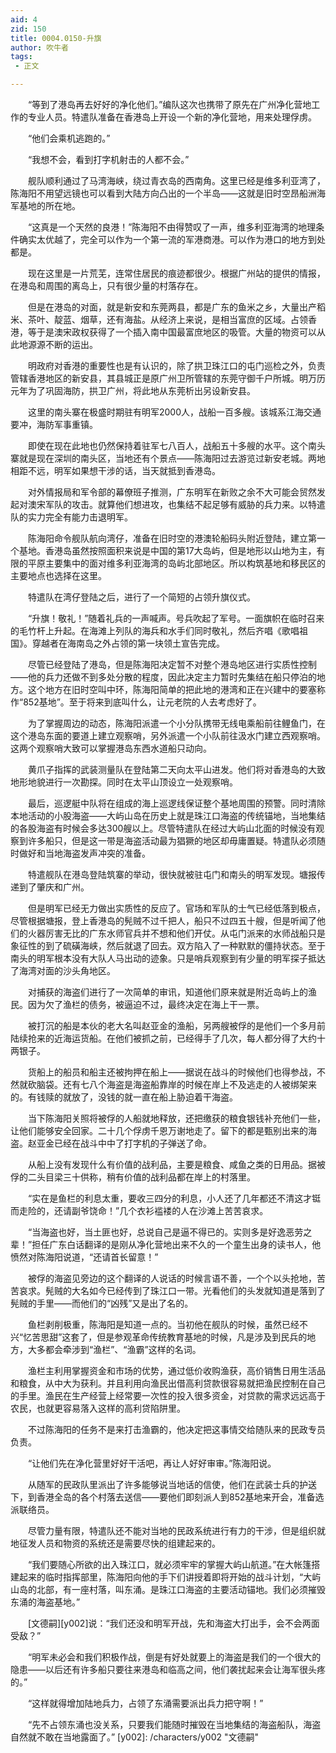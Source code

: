 ```yaml
---
aid: 4
zid: 150
title: 0004.0150-升旗
author: 吹牛者
tags: 
 - 正文

---
```




　　“等到了港岛再去好好的净化他们。”编队这次也携带了原先在广州净化营地工作的专业人员。特遣队准备在香港岛上开设一个新的净化营地，用来处理俘虏。

　　“他们会乘机逃跑的。”

　　“我想不会，看到打字机射击的人都不会。”

　　舰队顺利通过了马湾海峡，绕过青衣岛的西南角。这里已经是维多利亚湾了，陈海阳不用望远镜也可以看到大陆方向凸出的一个半岛——这就是旧时空昂船洲海军基地的所在地。

　　“这真是一个天然的良港！”陈海阳不由得赞叹了一声，维多利亚海湾的地理条件确实太优越了，完全可以作为一个第一流的军港商港。可以作为港口的地方到处都是。

　　现在这里是一片荒芜，连常住居民的痕迹都很少。根据广州站的提供的情报，在港岛和周围的离岛上，只有很少量的村落存在。

　　但是在港岛的对面，就是新安和东莞两县，都是广东的鱼米之乡，大量出产稻米、茶叶、靛蓝、烟草，还有海盐。从经济上来说，是相当富庶的区域。占领香港，等于是澳宋政权获得了一个插入南中国最富庶地区的吸管。大量的物资可以从此地源源不断的运出。

　　明政府对香港的重要性也是有认识的，除了拱卫珠江口的屯门巡检之外，负责管辖香港地区的新安县，其县城正是原广州卫所管辖的东莞守御千户所城。明万历元年为了巩固海防，拱卫广州，将此地从东莞析出另设新安县。

　　这里的南头寨在极盛时期驻有明军2000人，战船一百多艘。该城系江海交通要冲，海防军事重镇。

　　即使在现在此地也仍然保持着驻军七八百人，战船五十多艘的水平。这个南头寨就是现在深圳的南头区，当地还有个景点——陈海阳过去游览过新安老城。两地相距不远，明军如果想干涉的话，当天就抵到香港岛。

　　对外情报局和军令部的幕僚班子推测，广东明军在新败之余不大可能会贸然发起对澳宋军队的攻击。就算他们想进攻，也集结不起足够有威胁的兵力来。以特遣队的实力完全有能力击退明军。

　　陈海阳命令舰队航向湾仔，准备在旧时空的港澳轮船码头附近登陆，建立第一个基地。香港岛虽然按照面积来说是中国的第17大岛屿，但是地形以山地为主，有限的平原主要集中的面对维多利亚海湾的岛屿北部地区。所以构筑基地和移民区的主要地点也选择在这里。

　　特遣队在湾仔登陆之后，进行了一个简短的占领升旗仪式。

　　“升旗！敬礼！”随着礼兵的一声喊声。号兵吹起了军号。一面旗帜在临时召来的毛竹杆上升起。在海滩上列队的海兵和水手们同时敬礼，然后齐唱《歌唱祖国》。穿越者在海南岛之外占领的第一块领土宣告完成。

　　尽管已经登陆了港岛，但是陈海阳决定暂不对整个港岛地区进行实质性控制——他的兵力还做不到多处分散的程度，因此决定主力暂时先集结在船只停泊的地方。这个地方在旧时空叫中环，陈海阳简单的把此地的港湾和正在兴建中的要塞称作“852基地”。至于将来到底叫什么，让元老院的人去考虑好了。

　　为了掌握周边的动态，陈海阳派遣一个小分队携带无线电乘船前往鲤鱼门，在这个港岛东面的要道上建立观察哨，另外派遣一个小队前往汲水门建立西观察哨。这两个观察哨大致可以掌握港岛东西水道船只动向。

　　黄爪子指挥的武装测量队在登陆第二天向太平山进发。他们将对香港岛的大致地形地貌进行一次勘探。同时在太平山顶设立一处观察哨。

　　最后，巡逻艇中队将在组成的海上巡逻线保证整个基地周围的预警。同时清除本地活动的小股海盗——大屿山岛在历史上就是珠江口海盗的传统锚地，当地集结的各股海盗有时候会多达300艘以上。尽管特遣队在经过大屿山北面的时候没有观察到许多船只，但是这一带是海盗活动最为猖獗的地区却毋庸置疑。特遣队必须随时做好和当地海盗发声冲突的准备。

　　特遣舰队在港岛登陆筑寨的举动，很快就被驻屯门和南头的明军发现。塘报传递到了肇庆和广州。

　　但是明军已经无力做出实质性的反应了。官场和军队的士气已经低落到极点，尽管根据塘报，登上香港岛的髡贼不过千把人，船只不过四五十艘，但是听闻了他们的火器厉害无比的广东水师官兵并不想和他们开仗。从屯门派来的水师战船只是象征性的到了硫磺海峡，然后就退了回去。双方陷入了一种默默的僵持状态。至于南头的明军根本没有大队人马出动的迹象。只是哨兵观察到有少量的明军探子抵达了海湾对面的沙头角地区。

　　对捕获的海盗们进行了一次简单的审讯，知道他们原来就是附近岛屿上的渔民。因为欠了渔栏的债务，被逼迫不过，最终决定在海上干一票。

　　被打沉的船是本伙的老大名叫赵亚金的渔船，另两艘被俘的是他们一个多月前陆续抢来的近海运货船。在他们被抓之前，已经得手了几次，每人都分得了大约十两银子。

　　货船上的船员和船主还被拘押在船上——据说在战斗的时候他们也得参战，不然就砍脑袋。还有七八个海盗是海盗船靠岸的时候在岸上不及逃走的人被绑架来的。有钱赎的就放了，没钱的就一直在船上胁迫着干海盗。

　　当下陈海阳关照将被俘的人船就地释放，还把缴获的粮食银钱补充他们一些，让他们能够安全回家。二十几个俘虏千恩万谢地走了。留下的都是甄别出来的海盗。赵亚金已经在战斗中中了打字机的子弹送了命。

　　从船上没有发现什么有价值的战利品，主要是粮食、咸鱼之类的日用品。据被俘的二头目梁三十供称，稍有价值的战利品都在岸上的村落里。

　　“实在是鱼栏的利息太重，要收三四分的利息，小人还了几年都还不清这才铤而走险的，还请副爷饶命！”几个衣衫褴褛的人在沙滩上苦苦哀求。

　　“当海盗也好，当土匪也好，总说自己是逼不得已的。实则多是好逸恶劳之辈！”担任广东白话翻译的是刚从净化营地出来不久的一个童生出身的读书人，他愤然对陈海阳说道，“还请首长留意！”

　　被俘的海盗见旁边的这个翻译的人说话的时候言语不善，一个个以头抢地，苦苦哀求。髡贼的大名如今已经传到了珠江口一带。光看他们的头发就知道是落到了髡贼的手里——而他们的“凶残”又是出了名的。

　　鱼栏剥削极重，陈海阳是知道一点的。当初他在舰队的时候，虽然已经不兴“忆苦思甜”这套了，但是参观革命传统教育基地的时候，凡是涉及到民兵的地方，大多都会牵涉到“渔栏”、“渔霸”这样的名词。

　　渔栏主利用掌握资金和市场的优势，通过低价收购渔获，高价销售日用生活品和粮食，从中大为获利。并且利用向渔民出借高利贷款很容易就把渔民控制在自己的手里。渔民在生产经营上经常要一次性的投入很多资金，对贷款的需求远远高于农民，也就更容易落入这样的高利贷陷阱里。

　　不过陈海阳的任务不是来打击渔霸的，他决定把这事情交给随队来的民政专员负责。

　　“让他们先在净化营里好好干活吧，再让人好好审审。”陈海阳说。

　　从随军的民政队里派出了许多能够说当地话的信使，他们在武装士兵的护送下，到香港全岛的各个村落去送信——要他们即刻派人到852基地来开会，准备选派联络员。

　　尽管力量有限，特遣队还不能对当地的民政系统进行有力的干涉，但是组织就地征发人员和物资的系统还是需要尽快的组建起来的。

　　“我们要随心所欲的出入珠江口，就必须牢牢的掌握大屿山航道。”在大帐篷搭建起来的临时指挥部里，陈海阳向他的手下们讲授着即将开始的战斗计划，“大屿山岛的北部，有一座村落，叫东涌。是珠江口海盗的主要活动锚地。我们必须摧毁东涌的海盗基地。”

　　[文德嗣][y002]说：“我们还没和明军开战，先和海盗大打出手，会不会两面受敌？”

　　“明军未必会和我们积极作战，倒是有好处就要上的海盗是我们的一个很大的隐患——以后还有许多船只要往来港岛和临高之间，他们袭扰起来会让海军很头疼的。”

　　“这样就得增加陆地兵力，占领了东涌需要派出兵力把守啊！”

　　“先不占领东涌也没关系，只要我们能随时摧毁在当地集结的海盗船队，海盗自然就不敢在当地露面了。”
[y002]: /characters/y002 "文德嗣"



